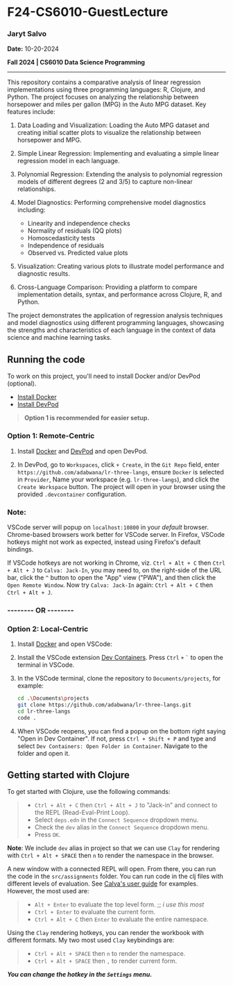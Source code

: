 # F24-CS6010-GuestLecture

### Jaryt Salvo
**Date:** 10-20-2024

**Fall 2024 | CS6010 Data Science Programming**

*************

This repository contains a comparative analysis of linear regression implementations using three programming languages: R, Clojure, and Python. The project focuses on analyzing the relationship between horsepower and miles per gallon (MPG) in the Auto MPG dataset. Key features include:

1. Data Loading and Visualization: Loading the Auto MPG dataset and creating initial scatter plots to visualize the relationship between horsepower and MPG.

2. Simple Linear Regression: Implementing and evaluating a simple linear regression model in each language.

3. Polynomial Regression: Extending the analysis to polynomial regression models of different degrees (2 and 3/5) to capture non-linear relationships.

4. Model Diagnostics: Performing comprehensive model diagnostics including:
   - Linearity and independence checks
   - Normality of residuals (QQ plots)
   - Homoscedasticity tests
   - Independence of residuals
   - Observed vs. Predicted value plots

5. Visualization: Creating various plots to illustrate model performance and diagnostic results.

6. Cross-Language Comparison: Providing a platform to compare implementation details, syntax, and performance across Clojure, R, and Python.

The project demonstrates the application of regression analysis techniques and model diagnostics using different programming languages, showcasing the strengths and characteristics of each language in the context of data science and machine learning tasks.

## Running the code

To work on this project, you'll need to install Docker and/or DevPod (optional). 

   - [Install Docker](https://docs.docker.com/get-docker/)
   - [Install DevPod](https://devpod.sh/)

> **Option 1 is recommended for easier setup.**

### **Option 1: Remote-Centric** 

1. Install [Docker](https://docs.docker.com/get-docker/) and [DevPod](https://devpod.sh/) and open DevPod.

2. In DevPod, go to `Workspaces`, click `+ Create`, in the `Git Repo` field, enter `https://github.com/adabwana/lr-three-langs`, ensure `Docker` is selected in `Provider`, Name your workspace (e.g. `lr-three-langs`), and click the `Create Workspace` button. The project will open in your browser using the provided `.devcontainer` configuration.

### **Note**: 

VSCode server will popup on `localhost:10800` in your *default* browser. Chrome-based browsers work better for VSCode server. In Firefox, VSCode hotkeys might not work as expected, instead using Firefox's default bindings. 

If VSCode hotkeys are not working in Chrome, viz. `Ctrl + Alt + C` then `Ctrl + Alt + J` to `Calva: Jack-In`, you may need to, on the right-side of the URL bar, click the `^` button to open the "App" view ("PWA"), and then click the `Open Remote Window`. Now try `Calva: Jack-In` again: `Ctrl + Alt + C` then `Ctrl + Alt + J`.


### -------- **OR** --------


### **Option 2: Local-Centric** 

1. Install [Docker](https://docs.docker.com/get-docker/) and open VSCode:

2. Install the VSCode extension [Dev Containers](https://marketplace.visualstudio.com/items?itemName=ms-vscode-remote.remote-containers). Press `Ctrl` `+` `` ` `` to open the terminal in VSCode.

3. In the VSCode terminal, clone the repository to `Documents/projects`, for example:

   ```bash
   cd .\Documents\projects
   git clone https://github.com/adabwana/lr-three-langs.git
   cd lr-three-langs
   code .
   ```

4. When VSCode reopens, you can find a popup on the bottom right saying "Open in Dev Container". If not, press `Ctrl + Shift + P` and type and select `Dev Containers: Open Folder in Container`. Navigate to the folder and open it.

## Getting started with Clojure
To get started with Clojure, use the following commands:

> - `Ctrl + Alt + C` then `Ctrl + Alt + J` to "Jack-in" and connect to the REPL (Read-Eval-Print Loop).
> - Select `deps.edn` in the `Connect Sequence` dropdown menu.
> - Check the `dev` alias in the `Connect Sequence` dropdown menu.
> - Press `OK`.

**Note**: We include `dev` alias in project so that we can use `Clay` for rendering with `Ctrl + Alt + SPACE` then `n` to render the namespace in the browser.

A new window with a connected REPL will open. From there, you can run the code in the `src/assignments` folder. You can run code in the clj files with different levels of evaluation. See [Calva's user guide](https://calva.io/eval-tips/) for examples. However, the most used are:

> - `Alt + Enter` to evaluate the top level form. ;; *i use this most*
> - `Ctrl + Enter` to evaluate the current form.
> - `Ctrl + Alt + C` then `Enter` to evaluate the entire namespace.

Using the `Clay` rendering hotkeys, you can render the workbook with different formats. My two most used `Clay` keybindings are:

> - `Ctrl + Alt + SPACE` then `n` to render the namespace.
> - `Ctrl + Alt + SPACE` then `,` to render current form.

***You can change the hotkey in the `Settings` menu.***